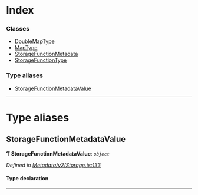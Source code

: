 

# Index

### Classes

* [DoubleMapType](../classes/_metadata_v2_storage_.doublemaptype.md)
* [MapType](../classes/_metadata_v2_storage_.maptype.md)
* [StorageFunctionMetadata](../classes/_metadata_v2_storage_.storagefunctionmetadata.md)
* [StorageFunctionType](../classes/_metadata_v2_storage_.storagefunctiontype.md)

### Type aliases

* [StorageFunctionMetadataValue](_metadata_v2_storage_.md#storagefunctionmetadatavalue)

---

# Type aliases

<a id="storagefunctionmetadatavalue"></a>

##  StorageFunctionMetadataValue

**Ƭ StorageFunctionMetadataValue**: *`object`*

*Defined in [Metadata/v2/Storage.ts:133](https://github.com/polkadot-js/api/blob/5a857a3/packages/types/src/Metadata/v2/Storage.ts#L133)*

#### Type declaration

___

